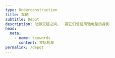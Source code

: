 ```yaml
---
type: Underconstruction
title: 车辆
subtitle: Depot
description: 动静交错之间，一探它们曾经风驰电掣的身影
head:
  meta:
    - name: keywords
      content: 窄轨机车
permalink: /depot
---
```

